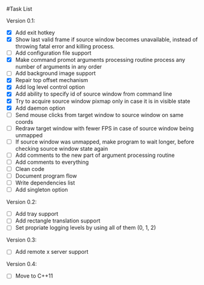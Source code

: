 #Task List

Version 0.1:
- [x] Add exit hotkey
- [x] Show last valid frame if source window becomes unavailable,
 instead of throwing fatal error and killing process.
- [ ] Add configuration file support
- [x] Make command promot arguments processing routine process any number of 
arguments in any order
- [ ] Add background image support
- [x] Repair top offset mechanism
- [x] Add log level control option
- [x] Add ability to specify id of source window from command line
- [x] Try to acquire source window pixmap only in case it is in visible state
- [x] Add daemon option
- [ ] Send mouse clicks from target window to source window on same coords
- [ ] Redraw target window with fewer FPS in case of source window being 
unmapped
- [ ] If source window was unmapped, make program to wait longer, before 
checking source window state again
- [ ] Add comments to the new part of argument processing routine
- [ ] Add comments to everything
- [ ] Clean code
- [ ] Document program flow
- [ ] Write dependencies list
- [ ] Add singleton option

Version 0.2:
- [ ] Add tray support
- [ ] Add rectangle translation support
- [ ] Set propriate logging levels by using all of them (0, 1, 2)

Version 0.3:
- [ ] Add remote x server support

Version 0.4:
- [ ] Move to C++11